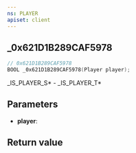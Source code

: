 ```yaml
---
ns: PLAYER
apiset: client
---
```

## _0x621D1B289CAF5978

```c
// 0x621D1B289CAF5978
BOOL _0x621D1B289CAF5978(Player player);
```

_IS_PLAYER_S* - _IS_PLAYER_T*

## Parameters
* **player**:

## Return value

